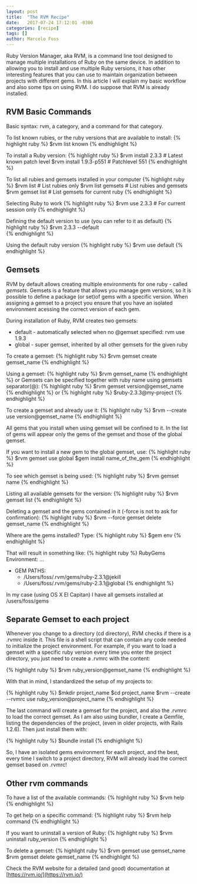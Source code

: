 ```yaml
---
layout: post
title:  "The RVM Recipe"
date:   2017-07-24 17:12:01 -0300
categories: [recipe]
tags: []
author: Marcelo Foss
---
```

Ruby Version Manager, aka RVM, is a command line tool designed to manage multiple installations of Ruby on the same device.
In addition to allowing you to install and use multiple Ruby versions, it has other interesting features that you can use to maintain organization between projects with different gems.
In this article I will explain my basic workflow and also some tips on using RVM.
I do suppose that RVM is already installed.

## RVM Basic Commands
Basic syntax: rvm, a category, and a command for that category.

To list known rubies, or the ruby versions that are available to install:
{% highlight ruby %}
$rvm list known
{% endhighlight %}

To install a Ruby version:
{% highlight ruby %}
$rvm install 2.3.3                # Latest known patch level
$rvm install 1.9.3-p551           # Patchlevel 551
{% endhighlight %}

To list all rubies and gemsets installed in your computer
{% highlight ruby %}
$rvm list                   # List rubies only
$rvm list gemsets   # List rubies and gemsets
$rvm gemset list     # List gemsets for current ruby
{% endhighlight %}

Selecting Ruby to work
{% highlight ruby %}
$rvm use 2.3.3                    # For current session only
{% endhighlight %}

Defining the default version to use (you can refer to it as default)
{% highlight ruby %}
$rvm 2.3.3 --default     
{% endhighlight %}

Using the default ruby version
{% highlight ruby %}
$rvm use default
{% endhighlight %}

## Gemsets
RVM by default allows creating multiple environments for one ruby - called *gemsets*.
Gemsets is a feature that allows you manage gem versions, so it is possible to define a package (or set)of gems with a specific version. When assigning a gemset to a project you ensure that you have an isolated environment acessing the correct version of each gem.

During installation of Ruby, RVM creates two gemsets:
- default - automatically selected when no @gemset specified: rvm use 1.9.3
- global  - super gemset, inherited by all other gemsets for the given ruby

To create a gemset:
{% highlight ruby %}
$rvm gemset create gemset_name
{% endhighlight %}

Using a gemset:
{% highlight ruby %}
$rvm gemset_name
{% endhighlight %}
or
Gemsets can be specified together with ruby name using gemsets separator(@):
{% highlight ruby %}
$rvm gemset version@gemset_name
{% endhighlight %}
or
{% highlight ruby %}
$ruby-2.3.3@my-project
{% endhighlight %}

To create a gemset and already use it:
{% highlight ruby %}
$rvm --create use version@gemset_name
{% endhighlight %}

All gems that you install when using gemset will be confined to it.
In the list of gems will appear only the gems of the gemset and those of the global gemset.

If you want to install a new gem to the global gemset, use:
{% highlight ruby %}
$rvm gemset use global
$gem install name_of_the_gem
{% endhighlight %}

To see which gemset is being used:
{% highlight ruby %}
$rvm gemset name
{% endhighlight %}

Listing all available gemsets for the version:
{% highlight ruby %}
$rvm gemset list
{% endhighlight %}

Deleting a gemset and the gems contained in it (-force is not to ask for confirmation):
{% highlight ruby %}
$rvm --force gemset delete gemset_name
{% endhighlight %}

Where are the gems installed? Type:
{% highlight ruby %}
$gem env
{% endhighlight %}

That will result in something like:
{% highlight ruby %}
RubyGems Environment:
…
  - GEM PATHS:
     - /Users/foss/.rvm/gems/ruby-2.3.1@jekill
     - /Users/foss/.rvm/gems/ruby-2.3.1@global
{% endhighlight %}

In my case (using OS X El Capitan)
I have all gemsets installed at /users/foss/gems


## Separate Gemset to each project
Whenever you change to a directory (cd directory), RVM checks if there is a .rvmrc inside it.
This file is a shell script that can contain any code needed to initialize the project environment.
For example, if you want to load a gemset with a specific ruby version every time you enter the project directory, you just need to create a .rvmrc with the content:

{% highlight ruby %}
$rvm ruby_version@gemset_name
{% endhighlight %}

With that in mind, I standardized the setup of my projects to:

{% highlight ruby %}
$mkdir project_name
$cd project_name
$rvm --create --rvmrc use ruby_version@project_name
{% endhighlight %}

The last command will create a gemset for the project, and also the .rvmrc to load the correct gemset.
As I am also using bundler, I create a Gemfile, listing the dependencies of the project, (even in older projects, with Rails 1.2.6). Then just install them with:

{% highlight ruby %}
$bundle install
{% endhighlight %}

So, I have an isolated gems environment for each project, and the best, every time I switch to a project directory, RVM will already load the correct gemset based on .rvmrc!


## Other rvm commands

To  have a list of the available commands:
{% highlight ruby %}
$rvm help
{% endhighlight %}

To get help on a specific command:
{% highlight ruby %}
$rvm help command
{% endhighlight %}

If you want to uninstall a version of Ruby:
{% highlight ruby %}
$rvm uninstall ruby_version
{% endhighlight %}

To delete a gemset:
{% highlight ruby %}
$rvm gemset use gemset_name
$rvm gemset delete gemset_name
{% endhighlight %}

Check the RVM website for a detailed (and good) documentation at [https://rvm.io/](https://rvm.io/)
